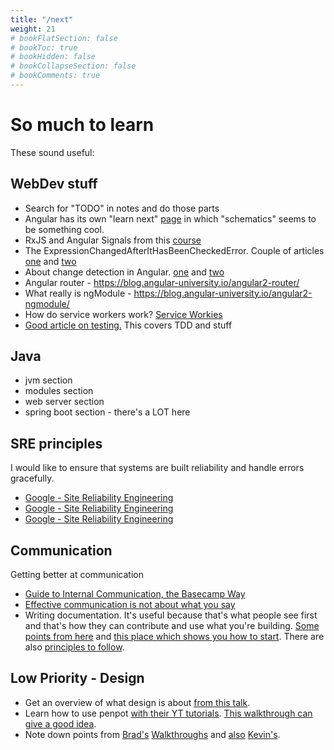 ```yaml
---
title: "/next"
weight: 21
# bookFlatSection: false
# bookToc: true
# bookHidden: false
# bookCollapseSection: false
# bookComments: true
---
```

# So much to learn
These sound useful:

## WebDev stuff
* Search for "TODO" in notes and do those parts
* Angular has its own "learn next" [page](https://angular.io/guide/architecture-next-steps) in which
"schematics" seems to be something cool.
* RxJS and Angular Signals from this [course](https://app.pluralsight.com/library/courses/rxjs-angular-signals-fundamentals/table-of-contents)
* The ExpressionChangedAfterItHasBeenCheckedError. Couple of articles [one](https://angularindepth.com/posts/1001/everything-you-need-to-know-about-the-expressionchangedafterithasbeencheckederror-error) and [two](https://angularindepth.com/posts/1514/deep-dive-into-the-infamous-expressionchangedafterithasbeencheckederror-in-angular)
* About change detection in Angular. [one](https://angularindepth.com/posts/1512/change-detection-and-component-trees-in-angular-applications) and [two](https://angularindepth.com/posts/1509/overview-of-angulars-change-detection-operations-in-ivy)
* Angular router - <https://blog.angular-university.io/angular2-router/>
* What really is ngModule - <https://blog.angular-university.io/angular2-ngmodule/>
* How do service workers work? [Service Workies](https://serviceworkies.com/)
* [Good article on testing.](https://www.freecodecamp.org/news/test-driven-development-tutorial-how-to-test-javascript-and-reactjs-app/) This covers TDD and stuff

## Java
* jvm section
* modules section
* web server section
* spring boot section - there's a LOT here

## SRE principles
I would like to ensure that systems are built reliability and handle
errors gracefully.
* [Google - Site Reliability Engineering](https://sre.google/sre-book/embracing-risk/)
* [Google - Site Reliability Engineering](https://sre.google/sre-book/eliminating-toil/)
* [Google - Site Reliability Engineering](https://sre.google/sre-book/simplicity/)

## Communication
Getting better at communication
* [Guide to Internal Communication, the Basecamp Way](https://basecamp.com/guides/how-we-communicate)
* [Effective communication is not about what you say](https://github.com/readme/guides/effective-communication)
* Writing documentation. It's useful because that's what people see first and that's how they can contribute
and use what you're building. [Some points from here](https://www.freecodecamp.org/news/how-to-write-good-documentation/) and [this place which shows you how to start](https://www.writethedocs.org/guide/writing/beginners-guide-to-docs/). There are also [principles to follow](https://www.writethedocs.org/guide/writing/docs-principles/).

## Low Priority - Design
* Get an overview of what design is about [from this talk](https://www.youtube.com/watch?v=FBUJYEQ7OGY).
* Learn how to use penpot [with their YT tutorials](https://www.youtube.com/watch?v=MpINco5nWw4&list=PLgcCPfOv5v57cJS0im5FYFwbsu6X5mkNq). [This walkthrough can give a good idea](https://www.youtube.com/watch?v=KUg3xIFWK_g).
* Note down points from [Brad's](https://www.youtube.com/watch?v=XsEnj-1hG2o) [Walkthroughs](https://www.youtube.com/watch?v=moBhzSC455o) and [also](https://www.youtube.com/watch?v=KYFwcIRx16g) [Kevin's](https://www.youtube.com/watch?v=RhLMEdiKuMg).
